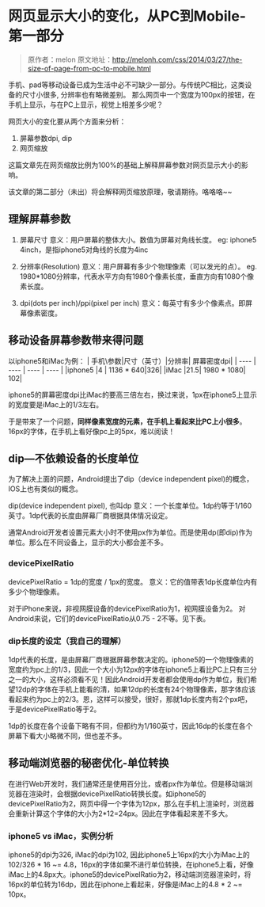 # 网页显示大小的变化，从PC到Mobile-第一部分
> 原作者：melon
原文地址：http://melonh.com/css/2014/03/27/the-size-of-page-from-pc-to-mobile.html

手机、pad等移动设备已成为生活中必不可缺少一部分。与传统PC相比，这类设备的尺寸小很多, 分辨率也有略微差别。 那么网页中一个宽度为100px的按钮，在手机上显示，与在PC上显示，视觉上相差多少呢？

网页大小的变化要从两个方面来分析：
1. 屏幕参数dpi, dip
2. 网页缩放

这篇文章先在网页缩放比例为100%的基础上解释屏幕参数对网页显示大小的影响。

该文章的第二部分（未出）将会解释网页缩放原理，敬请期待。咯咯咯~~

## 理解屏幕参数
1. 屏幕尺寸
意义：用户屏幕的整体大小。数值为屏幕对角线长度。
eg: iphone5 4inch，是指iphone5对角线的长度为4inc

2. 分辨率(Resolution)
意义：用户屏幕有多少个物理像素（可以发光的点）。
eg. 1980*1080分辨率，代表水平方向有1980个像素长度，垂直方向有1080个像素长度。

3. dpi(dots per inch)/ppi(pixel per inch)
意义：每英寸有多少个像素点。即屏幕像素密度。

## 移动设备屏幕参数带来得问题
以iphone5和iMac为例： 
| 手机\参数|尺寸（英寸）|分辨率| 屏幕密度dpi| 
| ---- | ---- | ---- | ---- | 
|iphone5 |4 | 1136 * 640|326| 
|iMac |21.5| 1980 * 1080| 102|

iphone5的屏幕密度dpi比iMac的要高三倍左右，换过来说，1px在iphone5上显示的宽度要是iMac上的1/3左右。

于是带来了一个问题，**同样像素宽度的元素，在手机上看起来比PC上小很多**。16px的字体，在手机上看好像pc上的5px，难以阅读！

## dip—不依赖设备的长度单位
为了解决上面的问题，Android提出了dip（device independent pixel)的概念，IOS上也有类似的概念。

dip(device independent pixel), 也叫dp
意义：一个长度单位。1dp约等于1/160英寸。1dp代表的长度由屏幕厂商根据具体情况设定。

通常Android开发者设置元素大小时不使用px作为单位。而是使用dp(即dip)作为单位。那么在不同设备上，显示的大小都会差不多。

### devicePixelRatio

devicePixelRatio = 1dp的宽度 / 1px的宽度。
意义：它的值带表1dp长度单位内有多少个物理像素。

对于iPhone来说，非视网膜设备的devicePixelRatio为1，视网膜设备为2。 对Android来说，它们的devicePixelRatio从0.75 - 2不等。见下表。

### dip长度的设定（我自己的理解）

1dp代表的长度，是由屏幕厂商根据屏幕参数决定的。iphone5的一个物理像素的宽度约为pc上的1/3，因此一个大小为12px的字体在iphone5上看比PC上只有三分之一的大小，这样必须看不见！因此Android开发者都会使用dp作为单位，我们希望12dp的字体在手机上能看的清，如果12dp的长度有24个物理像素，那字体应该看起来约为pc上的2/3。恩，这样可以接受，很好，那就1dp长度内有2个px吧，于是devicePixelRatio等于2。

1dp的长度在各个设备下略有不同，但都约为1/160英寸，因此16dp的长度在各个屏幕下看大小略微不同，但也差不多。

## 移动端浏览器的秘密优化-单位转换

在进行Web开发时，我们通常还是使用百分比，或者px作为单位。但是移动端浏览器在渲染时，会根据devicePixelRatio转换长度。如iphone5的devicePixelRatio为2，网页中得一个字体为12px，那么在手机上渲染时，浏览器会重新计算这个字体的大小为2*12=24px。因此在字体看起来差不多大。

### iphone5 vs iMac，实例分析
iphone5的dpi为326, iMac的dpi为102, 因此iphone5上16px的大小为iMac上的102/326 * 16 ~= 4.8，16px的字体如果不进行单位转换，在iphone5上看，好像iMac上的4.8px大。iphone5的devicePixelRatio为2，移动端浏览器渲染时，将16px的单位转为16dp，因此在iphone上看起来，好像是iMac上的4.8 * 2 ~= 10px。